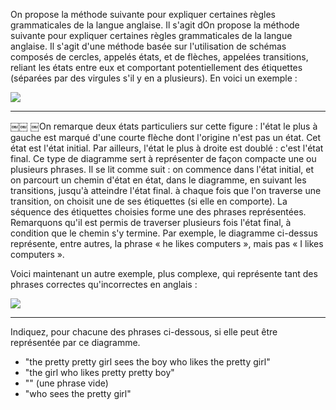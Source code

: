 On propose la méthode suivante pour expliquer certaines règles grammaticales de la langue anglaise. Il s'agit dOn propose la méthode suivante pour expliquer certaines règles grammaticales de la langue anglaise. Il s'agit d'une méthode basée sur l'utilisation de schémas composés de cercles, appelés états, et de flèches, appelées transitions, reliant les états entre eux et comportant potentiellement des étiquettes (séparées par des virgules s'il y en a plusieurs). En voici un exemple :


<img src="/img/tasks/english-ex.png">
<hr>￼￼
￼On remarque deux états particuliers sur cette figure : l'état le plus à gauche est marqué d'une courte flèche dont l'origine n'est pas un état. Cet état est l'état initial. Par ailleurs, l'état le plus à droite est doublé : c'est l'état final.
Ce type de diagramme sert à représenter de façon compacte une ou plusieurs phrases. Il se lit comme suit : on commence dans l'état initial, et on parcourt un chemin d'état en état, dans le diagramme, en suivant les transitions, jusqu'à atteindre l'état final. à chaque fois que l'on traverse une transition, on choisit une de ses étiquettes (si elle en comporte). La séquence des étiquettes choisies forme une des phrases représentées. Remarquons qu'il est permis de traverser plusieurs fois l'état final, à condition que le chemin s'y termine. Par exemple, le diagramme ci-dessus représente, entre autres, la phrase « he likes computers », mais pas « I likes computers ».

Voici maintenant un autre exemple, plus complexe, qui représente tant des phrases correctes qu'incorrectes en anglais :

<img src="/img/tasks/english.png">

<hr />

Indiquez, pour chacune des phrases ci-dessous, si elle peut être représentée par ce diagramme.

* "the pretty pretty girl sees the boy who likes the pretty girl"
* "the girl who likes pretty pretty boy"
* "" (une phrase vide)
* "who sees the pretty girl"
